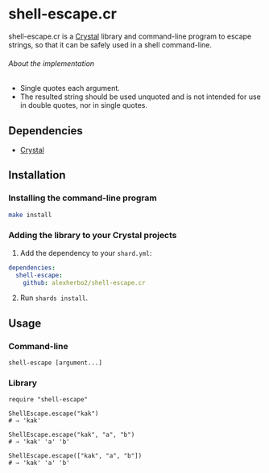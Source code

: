# shell-escape.cr

shell-escape.cr is a [Crystal] library and command-line program to escape strings, so that it can be safely used in a shell command-line.

[Crystal]: https://crystal-lang.org

###### About the implementation

- Single quotes each argument.
- The resulted string should be used unquoted and is not intended for use in double quotes, nor in single quotes.

## Dependencies

- [Crystal]

## Installation

### Installing the command-line program

``` sh
make install
```

### Adding the library to your Crystal projects

1. Add the dependency to your `shard.yml`:

``` yaml
dependencies:
  shell-escape:
    github: alexherbo2/shell-escape.cr
```

2. Run `shards install`.

## Usage

### Command-line

```
shell-escape [argument...]
```

### Library

``` crystal
require "shell-escape"

ShellEscape.escape("kak")
# ⇒ 'kak'

ShellEscape.escape("kak", "a", "b")
# ⇒ 'kak' 'a' 'b'

ShellEscape.escape(["kak", "a", "b"])
# ⇒ 'kak' 'a' 'b'
```
